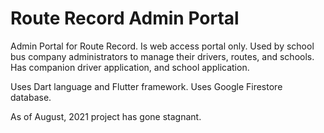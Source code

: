 # Route Record Admin Portal

Admin Portal for Route Record. Is web access portal only.
Used by school bus company administrators to manage their drivers, routes, and schools. 
Has companion driver application, and school application. 

Uses Dart language and Flutter framework. Uses Google Firestore database. 


As of August, 2021 project has gone stagnant. 
